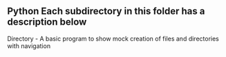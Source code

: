 ## Python Each subdirectory in this folder has a description below

Directory - A basic program to show mock creation of files and directories with navigation
